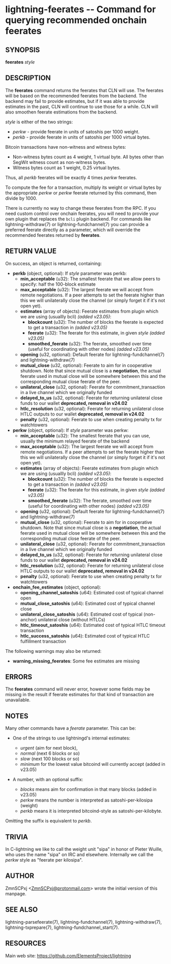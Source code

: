 lightning-feerates -- Command for querying recommended onchain feerates
=======================================================================

SYNOPSIS
--------

**feerates** *style*

DESCRIPTION
-----------

The **feerates** command returns the feerates that CLN will use.
The feerates will be based on the recommended feerates from the backend.
The backend may fail to provide estimates, but if it was able to provide
estimates in the past, CLN will continue to use those for a while.
CLN will also smoothen feerate estimations from the backend.

*style* is either of the two strings:

* *perkw* - provide feerate in units of satoshis per 1000 weight.
* *perkb* - provide feerate in units of satoshis per 1000 virtual bytes.

Bitcoin transactions have non-witness and witness bytes:

* Non-witness bytes count as 4 weight, 1 virtual byte.
  All bytes other than SegWit witness count as non-witness bytes.
* Witness bytes count as 1 weight, 0.25 virtual bytes.

Thus, all *perkb* feerates will be exactly 4 times *perkw* feerates.

To compute the fee for a transaction, multiply its weight or virtual bytes
by the appropriate *perkw* or *perkw* feerate
returned by this command,
then divide by 1000.

There is currently no way to change these feerates from the RPC.
If you need custom control over onchain feerates,
you will need to provide your own plugin
that replaces the `bcli` plugin backend.
For commands like lightning-withdraw(7) or lightning-fundchannel(7) you
can provide a preferred feerate directly as a parameter,
which will override the recommended feerates returned by **feerates**.

RETURN VALUE
------------

[comment]: # (GENERATE-FROM-SCHEMA-START)
On success, an object is returned, containing:

- **perkb** (object, optional): If *style* parameter was perkb:
  - **min\_acceptable** (u32): The smallest feerate that we allow peers to specify: half the 100-block estimate
  - **max\_acceptable** (u32): The largest feerate we will accept from remote negotiations.  If a peer attempts to set the feerate higher than this we will unilaterally close the channel (or simply forget it if it's not open yet).
  - **estimates** (array of objects): Feerate estimates from plugin which we are using (usuallly bcli) *(added v23.05)*:
    - **blockcount** (u32): The number of blocks the feerate is expected to get a transaction in *(added v23.05)*
    - **feerate** (u32): The feerate for this estimate, in given *style* *(added v23.05)*
    - **smoothed\_feerate** (u32): The feerate, smoothed over time (useful for coordinating with other nodes) *(added v23.05)*
  - **opening** (u32, optional): Default feerate for lightning-fundchannel(7) and lightning-withdraw(7)
  - **mutual\_close** (u32, optional): Feerate to aim for in cooperative shutdown.  Note that since mutual close is a **negotiation**, the actual feerate used in mutual close will be somewhere between this and the corresponding mutual close feerate of the peer.
  - **unilateral\_close** (u32, optional): Feerate for commitment\_transaction in a live channel which we originally funded
  - **delayed\_to\_us** (u32, optional): Feerate for returning unilateral close funds to our wallet **deprecated, removal in v24.02**
  - **htlc\_resolution** (u32, optional): Feerate for returning unilateral close HTLC outputs to our wallet **deprecated, removal in v24.02**
  - **penalty** (u32, optional): Feerate to use when creating penalty tx for watchtowers
- **perkw** (object, optional): If *style* parameter was perkw:
  - **min\_acceptable** (u32): The smallest feerate that you can use, usually the minimum relayed feerate of the backend
  - **max\_acceptable** (u32): The largest feerate we will accept from remote negotiations.  If a peer attempts to set the feerate higher than this we will unilaterally close the channel (or simply forget it if it's not open yet).
  - **estimates** (array of objects): Feerate estimates from plugin which we are using (usuallly bcli) *(added v23.05)*:
    - **blockcount** (u32): The number of blocks the feerate is expected to get a transaction in *(added v23.05)*
    - **feerate** (u32): The feerate for this estimate, in given *style* *(added v23.05)*
    - **smoothed\_feerate** (u32): The feerate, smoothed over time (useful for coordinating with other nodes) *(added v23.05)*
  - **opening** (u32, optional): Default feerate for lightning-fundchannel(7) and lightning-withdraw(7)
  - **mutual\_close** (u32, optional): Feerate to aim for in cooperative shutdown.  Note that since mutual close is a **negotiation**, the actual feerate used in mutual close will be somewhere between this and the corresponding mutual close feerate of the peer.
  - **unilateral\_close** (u32, optional): Feerate for commitment\_transaction in a live channel which we originally funded
  - **delayed\_to\_us** (u32, optional): Feerate for returning unilateral close funds to our wallet **deprecated, removal in v24.02**
  - **htlc\_resolution** (u32, optional): Feerate for returning unilateral close HTLC outputs to our wallet **deprecated, removal in v24.02**
  - **penalty** (u32, optional): Feerate to use when creating penalty tx for watchtowers
- **onchain\_fee\_estimates** (object, optional):
  - **opening\_channel\_satoshis** (u64): Estimated cost of typical channel open
  - **mutual\_close\_satoshis** (u64): Estimated cost of typical channel close
  - **unilateral\_close\_satoshis** (u64): Estimated cost of typical (non-anchor) unilateral close (without HTLCs)
  - **htlc\_timeout\_satoshis** (u64): Estimated cost of typical HTLC timeout transaction
  - **htlc\_success\_satoshis** (u64): Estimated cost of typical HTLC fulfillment transaction

The following warnings may also be returned:

- **warning\_missing\_feerates**: Some fee estimates are missing

[comment]: # (GENERATE-FROM-SCHEMA-END)

ERRORS
------

The **feerates** command will never error,
however some fields may be missing in the result
if feerate estimates for that kind of transaction are unavailable.

NOTES
-----

Many other commands have a *feerate* parameter.  This can be:

* One of the strings to use lightningd's internal estimates:
  * *urgent* (aim for next block), 
  * *normal* (next 6 blocks or so)
  * *slow* (next 100 blocks or so)
  * *minimum* for the lowest value bitcoind will currently accept (added in v23.05)

* A number, with an optional suffix:
  * *blocks* means aim for confirmation in that many blocks (added in v23.05)
  * *perkw* means the number is interpreted as satoshi-per-kilosipa (weight)
  * *perkb* means it is interpreted bitcoind-style as satoshi-per-kilobyte. 
  
Omitting the suffix is equivalent to *perkb*.

TRIVIA
------

In C-lightning we like to call the weight unit "sipa"
in honor of Pieter Wuille,
who uses the name "sipa" on IRC and elsewhere.
Internally we call the *perkw* style as "feerate per kilosipa".

AUTHOR
------

ZmnSCPxj <<ZmnSCPxj@protonmail.com>> wrote the initial version of this
manpage.

SEE ALSO
--------

lightning-parsefeerate(7), lightning-fundchannel(7), lightning-withdraw(7),
lightning-txprepare(7), lightning-fundchannel\_start(7).

RESOURCES
---------

Main web site: <https://github.com/ElementsProject/lightning>

[comment]: # ( SHA256STAMP:c21d903c29fd6195d5890962eaa3265a26a57885b95714696916bd32168b66bc)
